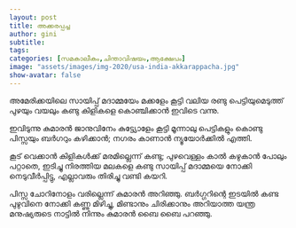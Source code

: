```yaml
---
layout: post
title: അക്കരപ്പച്ച
author: gini
subtitle: 
tags: 
categories: [സമകാലീകം,ചിന്താവിഷയം,ആക്ഷേപം]
image: "assets/images/img-2020/usa-india-akkarappacha.jpg"
show-avatar: false
---
```


അമേരിക്കയിലെ സായിപ്പ് 
മദാമ്മയേം മക്കളേം കൂട്ടി
വലിയ രണ്ടു പെട്ടിയുമെടുത്ത് 
പുഴയും വയലും കണ്ടു 
കിളികളെ കൊഞ്ചിക്കാൻ ഇവിടെ വന്നു.

ഇവിടുന്നു കുമാരൻ 
ജാനുവിനേം കുട്ട്യോളേം കൂട്ടി
മൂന്നാലു പെട്ടികളും കൊണ്ടു 
പിസ്സയും ബർഗറും കഴിക്കാൻ;
നഗരം കാണാൻ ന്യൂയോർക്കിൽ എത്തി.

കൂട് വെക്കാൻ കിളികൾക്ക് മരമില്ലെന്ന് കണ്ടു;
പുഴവെള്ളം കാൽ കഴുകാൻ പോലും പറ്റാതെ,
ഇടിച്ചു നിരത്തിയ മലകളെ കണ്ടു
സായിപ്പ് മദാമ്മയെ നോക്കി നെടുവീർപ്പിട്ടു,
എല്ലാവരും തിരിച്ചു വണ്ടി കയറി.

പിസ്സ ചോറിനോളം വരില്ലെന്ന് കുമാരൻ അറിഞ്ഞു.
ബർഗ്ഗറിന്റെ ഇടയിൽ കണ്ട പുഴുവിനെ നോക്കി കണ്ണു മിഴിച്ചു,
മിണ്ടാനും ചിരിക്കാനും അറിയാത്ത 
യന്ത്ര മനുഷ്യരുടെ നാട്ടിൽ നിന്നും 
കുമാരൻ ബൈ ബൈ പറഞ്ഞു.